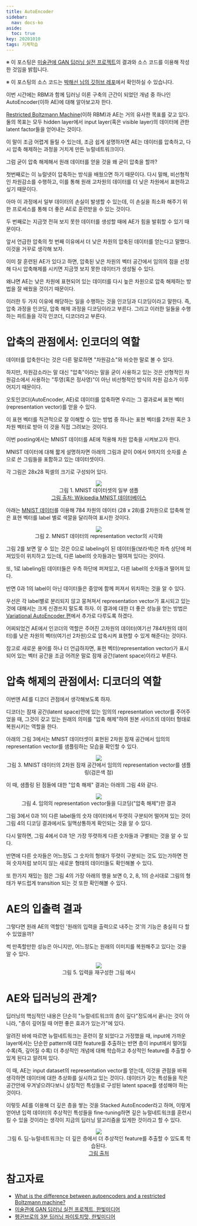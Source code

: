 ```yaml
---
title: AutoEncoder
sidebar:
  nav: docs-ko
aside:
  toc: true
key: 20201010
tags: 기계학습
---
```


※ 이 포스팅은 [미술관에 GAN 딥러닝 실전 프로젝트](http://www.yes24.com/Product/Goods/81538614)의 결과와 소스 코드를 이용해 작성한 것임을 밝힙니다.

※ 이 포스팅의 소스 코드는 [박해선 님의 깃허브 레포](https://github.com/rickiepark/GDL_code)에서 확인하실 수 있습니다.

이번 시간에는 RBM과 함께 딥러닝 이론 구축의 근간이 되었던 개념 중 하나인 AutoEncoder(이하 AE)에 대해 알아보고자 한다.

[Restricted Boltzmann Machine](https://angeloyeo.github.io/2020/10/02/RBM.html)(이하 RBM)과 AE는 거의 유사한 목표를 갖고 있다. 둘의 목표는 모두 hidden layer에서 input layer(혹은 visible layer)의 데이터에 관한 latent factor들을 얻어내는 것이다.

이 말이 조금 어렵게 들릴 수 있는데, 조금 쉽게 설명하자면 AE는 데이터를 압축하고, 다시 압축 해제하는 과정을 거치게 만든 뉴럴네트워크이다.

그럼 굳이 압축 해제해서 원래 데이터를 얻을 것을 왜 굳이 압축을 할까?

첫번째로는 이 뉴럴넷이 압축하는 방식을 배웠으면 하기 때문이다. 다시 말해, 비선형적인 차원감소를 수행하고, 이를 통해 원래 고차원의 데이터를 더 낮은 차원에서 표현하고 싶기 때문이다.

아마 이 과정에서 일부 데이터의 손실이 발생할 수 있는데, 이 손실을 최소화 해주기 위한 프로세스를 통해 더 좋은 AE로 훈련받을 수 있는 것이다.

두 번째로는 지금껏 전혀 보지 못한 데이터를 생성할 때에 AE가 힘을 발휘할 수 있기 때문이다.

앞서 언급한 압축의 첫 번째 이유에서 더 낮은 차원의 압축된 데이터를 얻는다고 말했다. 이것을 거꾸로 생각해 보자. 

이미 잘 훈련된 AE가 있다고 하면, 압축된 낮은 차원의 벡터 공간에서 임의의 점을 선정해 다시 압축해제를 시키면 지금껏 보지 못한 데이터가 생성될 수 있다.

왜냐면 AE는 낮은 차원에 표현되어 있는 데이터를 다시 높은 차원으로 압축 해제하는 방법을 잘 배웠을 것이기 때문이다.

이러한 두 가지 이유에 해당하는 일을 수행하는 것을 인코딩과 디코딩이라고 말한다. 즉, 압축 과정을 인코딩, 압축 해제 과정을 디코딩이라고 부른다. 그리고 이러한 일들을 수행하는 파트들을 각각 인코더, 디코더라고 부른다.

[//]:# (AE의 구조 그림 넣을 것)

# 압축의 관점에서: 인코더의 역할

데이터를 압축한다는 것은 다른 말로하면 "차원감소"와 비슷한 말로 볼 수 있다.

하지만, 차원감소라는 말 대신 "압축"이라는 말을 굳이 사용하고 있는 것은 선형적인 차원감소에서 사용하는 "투영(혹은 정사영)"이 아닌 비선형적인 방식의 차원 감소가 이루어지기 때문이다.

오토인코더(AutoEncoder, AE)로 데이터를 압축하면 우리는 그 결과로써 표현 벡터(representation vector)를 얻을 수 있다.

이 표현 벡터를 직관적으로 잘 이해할 수 있는 방법 중 하나는 표현 벡터를 2차원 혹은 3차원 벡터로 받아 이 것을 직접 그려보는 것이다.

이번 posting에서는 MNIST 데이터를 AE에 적용해 차원 압축을 시켜보고자 한다.

MNIST 데이터에 대해 짧게 설명하자면 아래의 그림과 같이 0에서 9까지의 숫자를 손으로 쓴 그림들을 포함하고 있는 데이터셋이다.

각 그림은 28x28 픽셀의 크기로 구성되어 있다.

<p align = "center">
  <img src = "https://raw.githubusercontent.com/angeloyeo/angeloyeo.github.io/master/pics/2020-10-10-autoencoder/pic1.png">
  <br>
  그림 1. MNIST 데이터셋의 일부 샘플
  <br>
  <a href = "https://ko.wikipedia.org/wiki/MNIST_%EB%8D%B0%EC%9D%B4%ED%84%B0%EB%B2%A0%EC%9D%B4%EC%8A%A4"> 그림 출처: Wikipedia MNIST 데이터베이스</a>
</p>

아래는 [MNIST 데이터](https://tensorflowkorea.gitbooks.io/tensorflow-kr/content/g3doc/tutorials/mnist/beginners/)를 이용해 784 차원의 데이터 (28 x 28)를 2차원으로 압축해 얻은 표현 벡터를 label 별로 색깔을 달리하여 표시한 것이다.

<p align ="center">
  <img src = "https://raw.githubusercontent.com/angeloyeo/angeloyeo.github.io/master/pics/2020-10-10-autoencoder/pic2.png">
  <br>
  그림 2. MNIST 데이터의 representation vector의 시각화
</p>

그림 2를 보면 알 수 있는 것은 0으로 labeling이 된 데이터들(보라색)은 좌측 상단에 퍼져있듯이 위치하고 있는데, 다른 label의 숫자들과는 떨여져 있다는 것이다.

또, 1로 labeling된 데이터들은 우측 하단에 퍼져있고, 다른 label의 숫자들과 떨어져 있다.

반면 0과 1의 label이 아닌 데이터들은 중앙에 함께 퍼져서 위치하는 것을 알 수 있다.

우선은 각 label별로 분리되지 않고 뭉쳐져서 representation vector가 표시되고 있는 것에 대해서는 크게 신경쓰지 말도록 하자. 이 결과에 대한 더 좋은 성능을 얻는 방법은 [Variational AutoEncoder 편](https://angeloyeo.github.io/2020/10/11/VAE.html)에서 추가로 다루도록 하겠다.

어찌되었건 AE에서 인코더의 역할은 주어진 고차원의 데이터(여기선 784차원의 데이터)를 낮은 차원의 벡터(여기선 2차원)으로 압축시켜 표현할 수 있게 해준다는 것이다.

참고로 새로운 용어를 하나 더 언급하자면, 표현 벡터(representation vector)가 표시되어 있는 벡터 공간을 조금 어려운 말로 잠재 공간(latent space)이라고 부른다.

# 압축 해제의 관점에서: 디코더의 역할

이번엔 AE를 디코더 관점에서 생각해보도록 하자.

디코더는 잠재 공간(latent space)안에 있는 임의의 representation vector를 주어주었을 때, 그것이 갖고 있는 원래의 의미를 "압축 해제"하여 원본 사이즈의 데이터 형태로 복원시키는 역할을 한다.

아래의 그림 3에서는 MNIST 데이터셋이 표현된 2차원 잠재 공간에서 임의의 representation vector를 샘플링하는 모습을 확인할 수 있다.

<p align ="center">
  <img src = "https://raw.githubusercontent.com/angeloyeo/angeloyeo.github.io/master/pics/2020-10-10-autoencoder/pic3.png">
  <br>
  그림 3. MNIST 데이터의 2차원 잠재 공간에서 임의의 representation vector를 샘플링(검은색 점)
</p>

이 때, 샘플링 된 점들에 대한 "압축 해제" 결과는 아래의 그림 4와 같다.

<p align ="center">
  <img src = "https://raw.githubusercontent.com/angeloyeo/angeloyeo.github.io/master/pics/2020-10-10-autoencoder/pic4.png">
  <br>
  그림 4. 임의의 representation vector들을 디코딩("압축 해제")한 결과
</p>

그림 3에서 0과 1이 다른 label들의 숫자 데이터에서 뚜렷히 구분되어 떨어져 있는 것이 그림 4의 디코딩 결과에서도 일맥상통하게 확인되는 것을 알 수 있다.

다시 말하면, 그림 4에서 0과 1은 가장 뚜렷하게 다른 숫자들과 구별되는 것을 알 수 있다.

반면에 다른 숫자들은 어느정도 그 숫자의 형태가 뚜렷이 구분되는 것도 있는가하면 전혀 숫자처럼 보이지 않는 새로운 형태의 데이터들도 확인해볼 수 있다.

또 한가지 재밌는 점은 그림 4의 가장 아래의 행을 보면 0, 2, 8, 1의 순서대로 그림의 형태가 부드럽게 transition 되는 것 또한 확인해볼 수 있다.

# AE의 입출력 결과

그렇다면 원래 AE의 역할인 '원래의 입력을 출력으로 내주는 것'의 기능은 충실히 다 할 수 있었을까?

썩 만족할만한 성능은 아니지만, 어느정도는 원래의 이미지를 복원해주고 있다는 것을 알 수 있다.

<p align ="center">
  <img src = "https://raw.githubusercontent.com/angeloyeo/angeloyeo.github.io/master/pics/2020-10-10-autoencoder/pic5.png">
  <br>
  그림 5. 입력을 재구성한 그림 예시
</p>

# AE와 딥러닝의 관계?

딥러닝의 핵심적인 내용은 단순히 "뉴럴네트워크의 층이 깊다"정도에서 끝나는 것이 아니라, "층이 깊어질 때 어떤 좋은 효과가 있는가"에 있다.

알려진 바에 따르면 뉴럴네트워크는 훈련이 잘 되었다고 가정했을 때, input에 가까운 layer에서는 단순한 pattern에 대한 feature를 추출하는 반면 층이 input에서 멀어질 수록(즉, 깊어질 수록) 더 추상적인 개념에 대해 학습하고 추상적인 feature를 추출할 수 있게 된다고 알려져 있다.

이 때, AE는 input dataset의 representation vector를 얻는데, 이것을 관점을 바꿔 생각하면 데이터에 대한 추상화를 실시하고 있는 것이다. 데이터가 갖는 특성들을 작은 공간안에 우겨넣으려다보니 상징적인 특성들로 구성된 latent space를 생성해야 하는 것이다.

이렇듯 AE를 이용해 더 깊은 층을 쌓는 것을 Stacked AutoEncoder라고 하며, 이렇게 얻어낸 입력 데이터의 추상적인 특성들을 fine-tuning하면 깊은 뉴럴네트워크를 훈련시킬 수 있을 것이라는 생각이 지금의 딥러닝 알고리즘을 있게한 것이라고 할 수 있다.

<p align = "center">
  <img src = "https://image.slidesharecdn.com/introductiontodeeplearning-160507133124/95/deep-learning-towards-general-artificial-intelligence-20-638.jpg?cb=1462627908">
  <br>
  그림 6. 딥-뉴럴네트워크는 더 깊은 층에서 더 추상적인 feature를 추출할 수 있도록 학습된다.
  <br>
  <a href = "https://www.slideshare.net/RukshanBatuwita/deep-learning-towards-general-artificial-intelligence"> 그림 출처 </a>
</p>

# 참고자료

* [What is the difference between autoencoders and a restricted Boltzmann machine?](https://www.quora.com/What-is-the-difference-between-autoencoders-and-a-restricted-Boltzmann-machine)
* [미술관에 GAN 딥러닝 실전 프로젝트, 한빛미디어](http://www.yes24.com/Product/Goods/81538614)
* [펭귄브로의 3분 딥러닝 파이토치맛, 한빛미디어](http://www.yes24.com/Product/Goods/84768168)